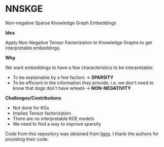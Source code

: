 # NNSKGE
Non-negative Sparse Knowledge Graph Embeddings

**Idea**

Apply Non-Negative Tensor Factorization to Knowledge Graphs to get interpretable embeddings.

**Why**

We want embeddings to have a few characteristics to be interpretable:

- To be explainable by a few factors -> **SPARSITY**
- To be efficient in the information they provide, i.e. we don't need to know that dogs don't have wheels -> **NON-NEGATIVITY**

**Challenges/Contributions**

- Not done for KGs
- Implies Tensor factorization
- There are no interpretable KGE models
- We need to find a way to improve sparsity


Code from this repository was obtained from [here](https://github.com/ibalazevic/TuckER). I thank the authors for providing their code.